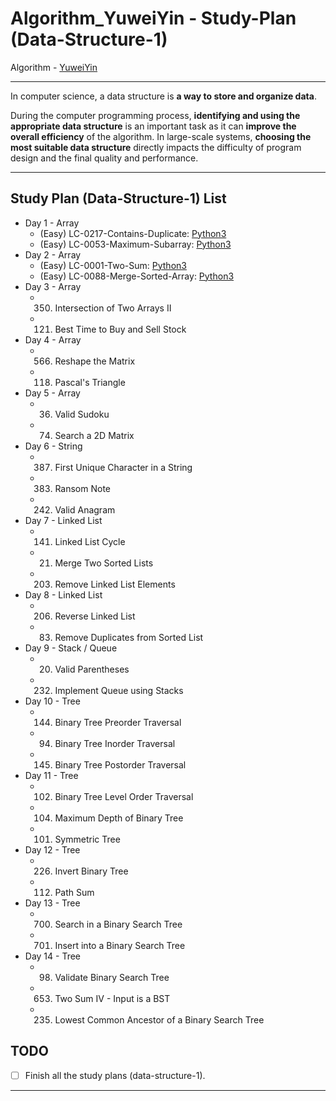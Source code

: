 # Algorithm_YuweiYin - Study-Plan (Data-Structure-1)

Algorithm - [YuweiYin](https://github.com/YuweiYin)

---

In computer science, a data structure is **a way to store and organize data**.

During the computer programming process, **identifying and using the appropriate data structure** is an important task as it can **improve the overall efficiency** of the algorithm. In large-scale systems, **choosing the most suitable data structure** directly impacts the difficulty of program design and the final quality and performance.

---

## Study Plan (Data-Structure-1) List

- Day 1 - Array
  - (Easy) LC-0217-Contains-Duplicate: [Python3](https://github.com/YuweiYin/Algorithm_YuweiYin/blob/master/LeetCode-All-Solution/Python3/LC-0217-Contains-Duplicate.py)
  - (Easy) LC-0053-Maximum-Subarray: [Python3](https://github.com/YuweiYin/Algorithm_YuweiYin/blob/master/LeetCode-All-Solution/Python3/LC-0053-Maximum-Subarray.py)
- Day 2 - Array
  - (Easy) LC-0001-Two-Sum: [Python3](https://github.com/YuweiYin/Algorithm_YuweiYin/blob/master/LeetCode-All-Solution/Python3/LC-0001-Two-Sum.py)
  - (Easy) LC-0088-Merge-Sorted-Array: [Python3](https://github.com/YuweiYin/Algorithm_YuweiYin/blob/master/LeetCode-All-Solution/Python3/LC-0088-Merge-Sorted-Array.py)
- Day 3 - Array
  - 350. Intersection of Two Arrays II
  - 121. Best Time to Buy and Sell Stock
- Day 4 - Array
  - 566. Reshape the Matrix
  - 118. Pascal's Triangle
- Day 5 - Array
  - 36. Valid Sudoku
  - 74. Search a 2D Matrix
- Day 6 - String
  - 387. First Unique Character in a String
  - 383. Ransom Note
  - 242. Valid Anagram
- Day 7 - Linked List
  - 141. Linked List Cycle
  - 21. Merge Two Sorted Lists
  - 203. Remove Linked List Elements
- Day 8 - Linked List
  - 206. Reverse Linked List
  - 83. Remove Duplicates from Sorted List
- Day 9 - Stack / Queue
  - 20. Valid Parentheses
  - 232. Implement Queue using Stacks
- Day 10 - Tree
  - 144. Binary Tree Preorder Traversal
  - 94. Binary Tree Inorder Traversal
  - 145. Binary Tree Postorder Traversal
- Day 11 - Tree
  - 102. Binary Tree Level Order Traversal
  - 104. Maximum Depth of Binary Tree
  - 101. Symmetric Tree
- Day 12 - Tree
  - 226. Invert Binary Tree
  - 112. Path Sum
- Day 13 - Tree
  - 700. Search in a Binary Search Tree
  - 701. Insert into a Binary Search Tree
- Day 14 - Tree
  - 98. Validate Binary Search Tree
  - 653. Two Sum IV - Input is a BST
  - 235. Lowest Common Ancestor of a Binary Search Tree

## TODO

- [ ] Finish all the study plans (data-structure-1).

---

